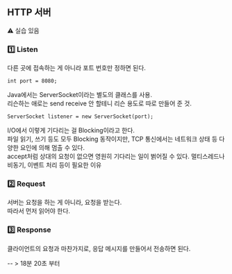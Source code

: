 ## HTTP 서버

⚠️ 실습 있음

### 1️⃣ Listen
다른 곳에 접속하는 게 아니라 포트 번호만 정하면 된다.

  `int port = 8080;`

Java에서는 ServerSocket이라는 별도의 클래스를 사용. <br>
리슨하는 애로는 send receive 안 할테니 리슨 용도로 따로 만들어 준 것. <br>

  `ServerSocket listener = new ServerSocket(port);`

I/O에서 이렇게 기다리는 걸 Blocking이라고 한다. <br>
파일 읽기, 쓰기 등도 모두 Blocking 동작이지만, TCP 통신에서는 네트워크 상태 등 다양한 요인에 의해 멈출 수 있다. <br>
accept처럼 상대의 요청이 없으면 영원히 기다리는 일이 벍어질 수 있다. 멀티스레드나 비동기, 이벤트 처리 등이 필요한 이유 <br>

### 2️⃣ Request
서버는 요청을 하는 게 아니라, 요청을 받는다. <br>
따라서 먼저 읽어야 한다. <br>

### 3️⃣ Response
클라이언트의 요청과 마찬가지로, 응답 메시지를 만들어서 전송하면 된다.


-- > 18분 20초 부터 